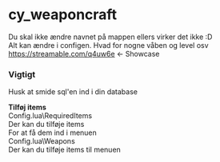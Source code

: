 # cy_weaponcraft
Du skal ikke ændre navnet på mappen ellers virker det ikke :D\
Alt kan ændre i configen. Hvad for nogne våben og level osv\
https://streamable.com/q4uw6e <- Showcase
### Vigtigt
Husk at smide sql'en ind i din database

**Tilføj items**\
Config.lua\RequiredItems \
Der kan du tilføje items\
For at få dem ind i menuen\
Config.lua\Weapons \
Der kan du tilføje items til menuen
